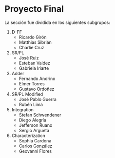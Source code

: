Proyecto Final
=====
La sección fue dividida en los siguientes subgrupos:
1. D-FF
	* Ricardo Girón
	* Matthias Sibrián
	* Charlie Cruz
2. SR/PL
	* José Ruiz
	* Esteban Valdez
	* Gabriela Iriarte
3. Adder
	* Fernando Andrino
	* Elmer Torres
	* Gustavo Ordoñez
4. SR/PL Modified
	* José Pablo Guerra
	* Rubén Lima
5. Integration
	* Stefan Schwendener
	* Diego Alegría
	* Jefferson Ruano
	* Sergio Argueta
6. Characterization
	* Sophia Cardona
	* Carlos González
	* Geovanni Flores

